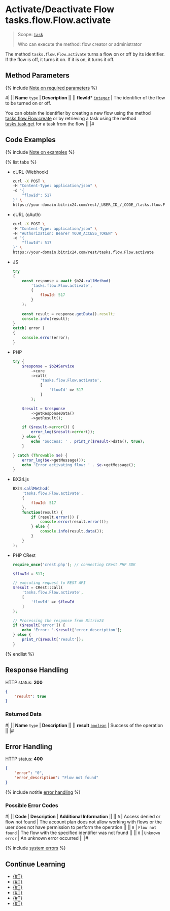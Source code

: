# Activate/Deactivate Flow tasks.flow.Flow.activate

> Scope: [`task`](../../scopes/permissions.md)
>
> Who can execute the method: flow creator or administrator

The method `tasks.flow.Flow.activate` turns a flow on or off by its identifier. If the flow is off, it turns it on. If it is on, it turns it off.

## Method Parameters

{% include [Note on required parameters](../../../_includes/required.md) %}

#|
|| **Name**
`type` | **Description** ||
|| **flowId*** 
[`integer`](../../data-types.md) | The identifier of the flow to be turned on or off. 

You can obtain the identifier by creating a new flow using the method [tasks.flow.Flow.create](./tasks-flow-flow-create.md) or by retrieving a task using the method [tasks.task.get](../tasks-task-get.md) for a task from the flow ||
|#

## Code Examples

{% include [Note on examples](../../../_includes/examples.md) %}

{% list tabs %}

- cURL (Webhook)

    ```bash
    curl -X POST \
    -H "Content-Type: application/json" \
    -d '{
        "flowId": 517
    }' \
    https://your-domain.bitrix24.com/rest/_USER_ID_/_CODE_/tasks.flow.Flow.activate
    ```

- cURL (oAuth)

    ```bash
    curl -X POST \
    -H "Content-Type: application/json" \
    -H "Authorization: Bearer YOUR_ACCESS_TOKEN" \
    -d '{
        "flowId": 517
    }' \
    https://your-domain.bitrix24.com/rest/tasks.flow.Flow.activate
    ```

- JS

    ```js
    try
    {
    	const response = await $b24.callMethod(
    		'tasks.flow.Flow.activate',
    		{
    			flowId: 517
    		}
    	);
    	
    	const result = response.getData().result;
    	console.info(result);
    }
    catch( error )
    {
    	console.error(error);
    }
    ```

- PHP

    ```php
    try {
        $response = $b24Service
            ->core
            ->call(
                'tasks.flow.Flow.activate',
                [
                    'flowId' => 517
                ]
            );
    
        $result = $response
            ->getResponseData()
            ->getResult();
    
        if ($result->error()) {
            error_log($result->error());
        } else {
            echo 'Success: ' . print_r($result->data(), true);
        }
    
    } catch (Throwable $e) {
        error_log($e->getMessage());
        echo 'Error activating flow: ' . $e->getMessage();
    }
    ```

- BX24.js

    ```js
    BX24.callMethod(
        'tasks.flow.Flow.activate',
        {
            flowId: 517
        },
        function(result) {
            if (result.error()) {
                console.error(result.error());
            } else {
                console.info(result.data());
            }
        }
    );
    ```

- PHP CRest

    ```php
    require_once('crest.php'); // connecting CRest PHP SDK

    $flowId = 517;

    // executing request to REST API
    $result = CRest::call(
        'tasks.flow.Flow.activate',
        [
            'flowId' => $flowId
        ]
    );

    // Processing the response from Bitrix24
    if ($result['error']) {
        echo 'Error: '.$result['error_description'];
    } else {
        print_r($result['result']);
    }
    ```

{% endlist %}

## Response Handling

HTTP status: **200**

```json
{
    "result": true
}
```

### Returned Data

#|
|| **Name**
`type` | **Description** ||
|| **result** 
[`boolean`](../../data-types.md) | Success of the operation ||
|#

## Error Handling

HTTP status: **400**

```json
{
    "error": "0",
    "error_description": "Flow not found"
}
```

{% include notitle [error handling](../../../_includes/error-info.md) %}

### Possible Error Codes

#|
|| **Code** | **Description** | **Additional Information** ||
|| `0` | Access denied or flow not found | The account plan does not allow working with flows or the user does not have permission to perform the operation ||
|| `0` | `Flow not found` | The flow with the specified identifier was not found ||
|| `0` | `Unknown error` | An unknown error occurred ||
|#

{% include [system errors](../../../_includes/system-errors.md) %}

## Continue Learning

- [{#T}](./tasks-flow-flow-create.md)
- [{#T}](./tasks-flow-flow-update.md)
- [{#T}](./tasks-flow-flow-get.md)
- [{#T}](./tasks-flow-flow-delete.md)
- [{#T}](./tasks-flow-flow-is-exists.md)
- [{#T}](./tasks-flow-flow-pin.md)